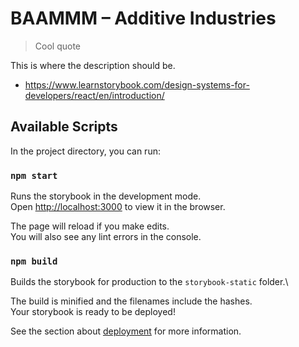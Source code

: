 # BAAMMM – Additive Industries

> Cool quote

This is where the description should be.

- https://www.learnstorybook.com/design-systems-for-developers/react/en/introduction/

## Available Scripts

In the project directory, you can run:

### `npm start`

Runs the storybook in the development mode.\
Open [http://localhost:3000](http://localhost:3000) to view it in the browser.

The page will reload if you make edits.\
You will also see any lint errors in the console.

### `npm build`

Builds the storybook for production to the `storybook-static` folder.\

The build is minified and the filenames include the hashes.\
Your storybook is ready to be deployed!

See the section about [deployment](https://facebook.github.io/create-react-app/docs/deployment) for more information.
